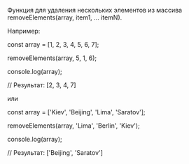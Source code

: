 Функция для удаления нескольких элементов из массива removeElements(array, item1, ... itemN).

Например:

const array = [1, 2, 3, 4, 5, 6, 7];

removeElements(array, 5, 1, 6);

console.log(array);

// Результат: [2, 3, 4, 7]

или

const array = ['Kiev', 'Beijing', 'Lima', 'Saratov'];

removeElements(array, 'Lima', 'Berlin', 'Kiev');

console.log(array);

// Результат: ['Beijing', 'Saratov']
